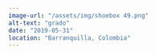 ```yaml
---
image-url: "/assets/img/shoebox 49.png"
alt-text: "grado"
date: "2019-05-31"
location: "Barranquilla, Colombia"
---
```



